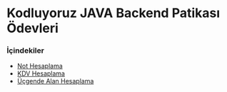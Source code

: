 # Kodluyoruz JAVA Backend Patikası Ödevleri
### İçindekiler 
* [Not Hesaplama](https://github.com/BcanGRG/KodluyoruzOdevler/tree/master/src/Odevler/NotHesaplama)
* [KDV Hesaplama](https://github.com/BcanGRG/KodluyoruzOdevler/tree/master/src/Odevler/KDVHesaplama)
* [Üçgende Alan Hesaplama](https://github.com/BcanGRG/KodluyoruzOdevler/tree/master/src/Odevler/UcgendeAlanHesaplama)
